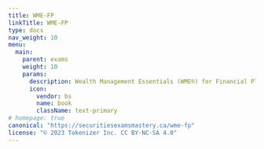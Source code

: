 ```yaml
---
title: WME-FP
linkTitle: WME-FP
type: docs
nav_weight: 10
menu:
  main:
    parent: exams
    weight: 10
    params:
      description: Wealth Management Essentials (WME®) for Financial Planners
      icon:
        vendor: bs
        name: book
        className: text-primary
# homepage: true
canonical: "https://securitiesexamsmastery.ca/wme-fp"
license: "© 2023 Tokenizer Inc. CC BY-NC-SA 4.0"
---
```


